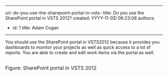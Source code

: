 

---
uri: do-you-use-the-sharepoint-portal-in-vsts-
title: Do you use the SharePoint portal in VSTS 2012?
created: YYYY-11-DD 06:23:08
authors:
  - id: 1
    title: Adam Cogan
---




<span class='intro'> You should use the SharePoint portal in VSTS2012 because it provides you dashboards to monitor your projects as well as quick access to a lot of reports. You are able to create and edit work items via the portal as well. <br> </span>

<br><img class="ms-rteCustom-ImageArea" src="/PublishingImages/VS2012-SharePointPortal.jpg" alt="" /><br><font class="ms-rteCustom-FigureNormal" size="+0">Figure&#58; SharePoint portal in VSTS 2012 </font>
<br>
<br>
<br>


